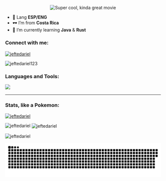 <p align="center">
  <img src="https://media.giphy.com/media/l41JQAOSwDqTAi54A/giphy.gif?raw=true" alt="Super cool, kinda great movie"/>
</p>


- 🎈 Lang **ESP/ENG**
- 🕶️ I’m from **Costa Rica**
- 🌱 I’m currently learning **Java** & **Rust**
<h3 align="left">Connect with me:</h3>
<p align="left">
<a href="https://instagram.com/jeftedariel" target="blank"><img align="center" src="https://raw.githubusercontent.com/rahuldkjain/github-profile-readme-generator/master/src/images/icons/Social/instagram.svg" alt="jeftedariel" height="30" width="40" /></a>
</p>

<img src="https://komarev.com/ghpvc/?username=jeftedariel123&label=Profile%20views&color=0e75b6&style=flat" alt="jeftedariel123" /> </p>

<h3 align="left">Languages and Tools:</h3>

![](https://skillicons.dev/icons?i=js,java,python,go,html,css,mongodb,mysql,sqlite,linux,arch,git,docker,bash,md,regex,neovim,nodejs,flutter,bootstrap,astro,react,cloudflare,vite,&perline=6)

<hr>
<h3 align="left">Stats, like a Pokemon:</h3>
<p align="left"> <a href="https://github.com/ryo-ma/github-profile-trophy"><img src="https://github-profile-trophy.vercel.app/?username=jeftedariel" alt="jeftedariel" /></a> </p>

<p><img align="left" src="https://github-readme-stats.vercel.app/api/top-langs?username=jeftedariel&show_icons=true&locale=en&hide=html&langs_count=6" alt="jeftedariel" /></p>
<p>&nbsp;<img align="center" src="https://github-readme-stats.vercel.app/api?username=jeftedariel&show_icons=true&locale=en" alt="jeftedariel" /></p>

<p><img align="center" src="https://github-readme-streak-stats.herokuapp.com/?user=jeftedariel&" alt="jeftedariel" /></p>

<a href=#><img src="contributions.svg"></a>
